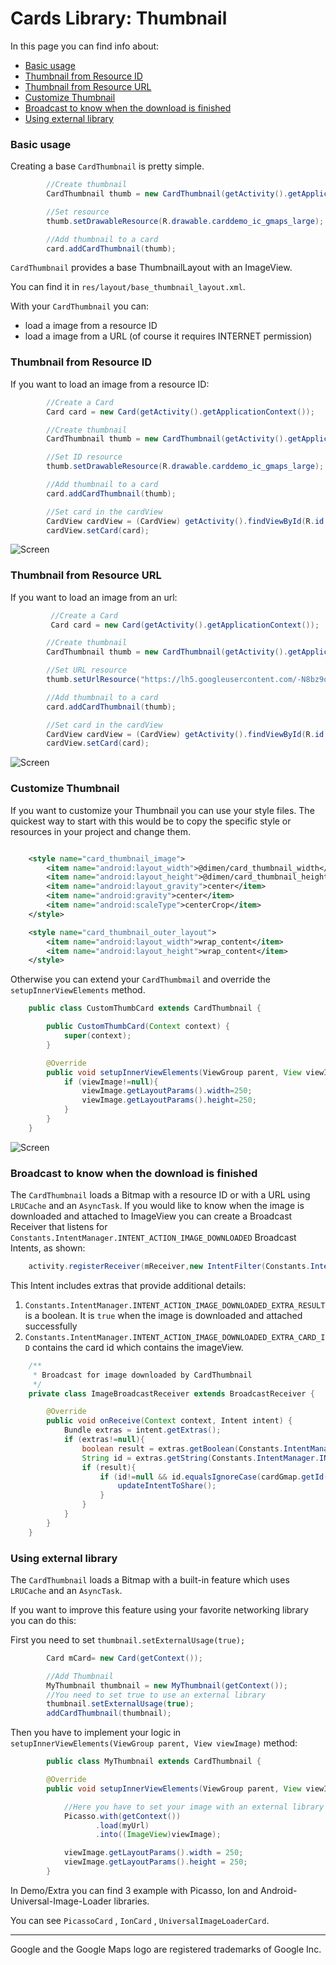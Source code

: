 # Cards Library: Thumbnail

In this page you can find info about:

* [Basic usage](#basic-usage)
* [Thumbnail from Resource ID](#thumbnail-from-resource-id)
* [Thumbnail from Resource URL](#thumbnail-from-resource-url)
* [Customize Thumbnail](#customize-tThumbnail)
* [Broadcast to know when the download is finished](#broadcast-to-know-when-the-download-is-finished)
* [Using external library](#using-external-library)


### Basic usage

Creating a base `CardThumbnail` is pretty simple.

``` java
        //Create thumbnail
        CardThumbnail thumb = new CardThumbnail(getActivity().getApplicationContext());

        //Set resource
        thumb.setDrawableResource(R.drawable.carddemo_ic_gmaps_large);

        //Add thumbnail to a card
        card.addCardThumbnail(thumb);
```

`CardThumbnail` provides a base ThumbnailLayout with an ImageView.

You can find it in `res/layout/base_thumbnail_layout.xml`.

With your `CardThumbnail` you can:

* load a image from a resource ID
* load a image from a URL (of course it requires INTERNET  permission)

### Thumbnail from Resource ID

If you want to load an image from a resource ID:

``` java
        //Create a Card
        Card card = new Card(getActivity().getApplicationContext());

        //Create thumbnail
        CardThumbnail thumb = new CardThumbnail(getActivity().getApplicationContext());

        //Set ID resource
        thumb.setDrawableResource(R.drawable.carddemo_ic_gmaps_large);

        //Add thumbnail to a card
        card.addCardThumbnail(thumb);

        //Set card in the cardView
        CardView cardView = (CardView) getActivity().findViewById(R.id.carddemo_thumb_id);
        cardView.setCard(card);
```

![Screen](https://github.com/gabrielemariotti/cardslib/raw/master/demo/images/thumb/resourceId.png)

### Thumbnail from Resource URL

If you want to load an image from an url:

``` java
         //Create a Card
         Card card = new Card(getActivity().getApplicationContext());

        //Create thumbnail
        CardThumbnail thumb = new CardThumbnail(getActivity().getApplicationContext());

        //Set URL resource
        thumb.setUrlResource("https://lh5.googleusercontent.com/-N8bz9q4Kz0I/AAAAAAAAAAI/AAAAAAAAAAs/Icl2bQMyK7c/s265-c-k-no/photo.jpg");

        //Add thumbnail to a card
        card.addCardThumbnail(thumb);

        //Set card in the cardView
        CardView cardView = (CardView) getActivity().findViewById(R.id.carddemo_thumb_url);
        cardView.setCard(card);
```

![Screen](https://github.com/gabrielemariotti/cardslib/raw/master/demo/images/thumb/resourceURL.png)

### Customize Thumbnail

If you want to customize your Thumbnail you can use your style files.
The quickest way to start with this would be to copy the specific style or resources in your project and
change them.

``` xml

    <style name="card_thumbnail_image">
        <item name="android:layout_width">@dimen/card_thumbnail_width</item>
        <item name="android:layout_height">@dimen/card_thumbnail_height</item>
        <item name="android:layout_gravity">center</item>
        <item name="android:gravity">center</item>
        <item name="android:scaleType">centerCrop</item>
    </style>

    <style name="card_thumbnail_outer_layout">
        <item name="android:layout_width">wrap_content</item>
        <item name="android:layout_height">wrap_content</item>
    </style>

```

Otherwise you can extend your `CardThumbmail` and override the `setupInnerViewElements` method.

``` java
    public class CustomThumbCard extends CardThumbnail {

        public CustomThumbCard(Context context) {
            super(context);
        }

        @Override
        public void setupInnerViewElements(ViewGroup parent, View viewImage) {
            if (viewImage!=null){
                viewImage.getLayoutParams().width=250;
                viewImage.getLayoutParams().height=250;
            }
        }
    }
```

![Screen](https://github.com/gabrielemariotti/cardslib/raw/master/demo/images/thumb/thumb_style.png)


### Broadcast to know when the download is finished

The `CardThumbnail` loads a Bitmap with a resource ID or with a URL using `LRUCache` and an `AsyncTask`.
If you would like to know when the image is downloaded and attached to ImageView you can create a Broadcast Receiver that listens for
`Constants.IntentManager.INTENT_ACTION_IMAGE_DOWNLOADED` Broadcast Intents, as shown:

``` java
    activity.registerReceiver(mReceiver,new IntentFilter(Constants.IntentManager.INTENT_ACTION_IMAGE_DOWNLOADED));
```

This Intent includes extras that provide additional details:

1. `Constants.IntentManager.INTENT_ACTION_IMAGE_DOWNLOADED_EXTRA_RESULT` is a boolean. It is `true` when the image is downloaded and attached successfully
2. `Constants.IntentManager.INTENT_ACTION_IMAGE_DOWNLOADED_EXTRA_CARD_ID` contains the card id which contains the imageView.

``` java
    /**
     * Broadcast for image downloaded by CardThumbnail
     */
    private class ImageBroadcastReceiver extends BroadcastReceiver {

        @Override
        public void onReceive(Context context, Intent intent) {
            Bundle extras = intent.getExtras();
            if (extras!=null){
                boolean result = extras.getBoolean(Constants.IntentManager.INTENT_ACTION_IMAGE_DOWNLOADED_EXTRA_RESULT);
                String id = extras.getString(Constants.IntentManager.INTENT_ACTION_IMAGE_DOWNLOADED_EXTRA_CARD_ID);
                if (result){
                    if (id!=null && id.equalsIgnoreCase(cardGmap.getId())){
                        updateIntentToShare();
                    }
                }
            }
        }
    }
```

### Using external library

The `CardThumbnail` loads a Bitmap with a built-in feature which uses `LRUCache` and an `AsyncTask`.

If you want to improve this feature using your favorite networking library you can do this:

First you need to set  `thumbnail.setExternalUsage(true);`

``` java
        Card mCard= new Card(getContext());

        //Add Thumbnail
        MyThumbnail thumbnail = new MyThumbnail(getContext());
        //You need to set true to use an external library
        thumbnail.setExternalUsage(true);
        addCardThumbnail(thumbnail);
```

Then you have to implement your logic in `setupInnerViewElements(ViewGroup parent, View viewImage)` method:

``` java
        public class MyThumbnail extends CardThumbnail {

        @Override
        public void setupInnerViewElements(ViewGroup parent, View viewImage) {

            //Here you have to set your image with an external library
            Picasso.with(getContext())
                   .load(myUrl)
                   .into((ImageView)viewImage);

            viewImage.getLayoutParams().width = 250;
            viewImage.getLayoutParams().height = 250;
        }
```

In Demo/Extra you can find 3 example with Picasso, Ion and Android-Universal-Image-Loader libraries.

You can see `PicassoCard` , `IonCard` , `UniversalImageLoaderCard`.


---

Google and the Google Maps logo are registered trademarks of Google Inc.